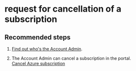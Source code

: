 <properties
	pageTitle="request for cancellation of a subscription"
	description="request for cancellation of a subscription"
	service="azure-subscription-management"
	resource="subscription-management"
	authors="jlian"
	displayOrder="2"
	selfHelpType="resource"
	supportTopicIds="32454934"
	resourceTags=""
	productPesIds="15660"
	cloudEnvironments="public"
/>

# request for cancellation of a subscription

## **Recommended steps**

1. [Find out who's the Account Admin](data-blade:Microsoft_Azure_Billing.SubscriptionPropertiesBlade).

2. The Account Admin can cancel a subscription in the portal. <br>
[Cancel Azure subscription](https://docs.microsoft.com/azure/billing/billing-how-to-cancel-azure-subscription/)<br>
